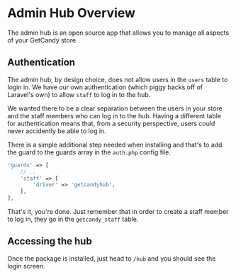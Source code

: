 # Admin Hub Overview

The admin hub is an open source app that allows you to manage all aspects of your GetCandy store.

## Authentication

The admin hub, by design choice, does not allow users in the `users` table to login in. We have our own authentication (which piggy backs off of Laravel's own) to allow `staff` to log in to the hub.

We wanted there to be a clear separation between the users in your store and the staff members who can log in to the hub. Having a different table for authentication means that, from a security perspective, users could never accidently be able to log in.

There is a simple additional step needed when installing and that's to add the guard to the guards array in the `auth.php` config file.

```php
'guards' => [
    // ..
    'staff' => [
        'driver' => 'getcandyhub',
    ],
],
```

That's it, you're done. Just remember that in order to create a staff member to log in, they go in the `getcandy_staff` table.

## Accessing the hub

Once the package is installed, just head to `/hub` and you should see the login screen.
